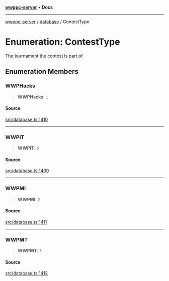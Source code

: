 [**wwppc-server**](../../README.md) • **Docs**

***

[wwppc-server](../../modules.md) / [database](../README.md) / ContestType

# Enumeration: ContestType

The tournament the contest is part of

## Enumeration Members

### WWPHacks

> **WWPHacks**: `1`

#### Source

[src/database.ts:1410](https://github.com/WWPPC/WWPPC-server/blob/ad5cd9fce3d5cf381927c08c4923fceefb2a5362/src/database.ts#L1410)

***

### WWPIT

> **WWPIT**: `0`

#### Source

[src/database.ts:1409](https://github.com/WWPPC/WWPPC-server/blob/ad5cd9fce3d5cf381927c08c4923fceefb2a5362/src/database.ts#L1409)

***

### WWPMI

> **WWPMI**: `2`

#### Source

[src/database.ts:1411](https://github.com/WWPPC/WWPPC-server/blob/ad5cd9fce3d5cf381927c08c4923fceefb2a5362/src/database.ts#L1411)

***

### WWPMT

> **WWPMT**: `3`

#### Source

[src/database.ts:1412](https://github.com/WWPPC/WWPPC-server/blob/ad5cd9fce3d5cf381927c08c4923fceefb2a5362/src/database.ts#L1412)
